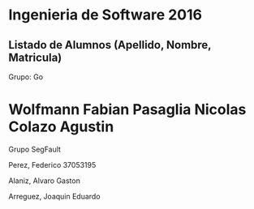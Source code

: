 # Ingenieria de Software 2016

## Listado de Alumnos (Apellido, Nombre, Matricula)

Grupo: Go

Wolfmann Fabian
Pasaglia Nicolas
Colazo Agustin
=======
Grupo SegFault

Perez, Federico 37053195

Alaniz, Alvaro Gaston

Arreguez, Joaquin Eduardo

